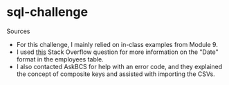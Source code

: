 # sql-challenge

Sources
 - For this challenge, I mainly relied on in-class examples from Module 9.
 - I used [this](https://stackoverflow.com/questions/56102027/how-to-select-year-using-a-where-clause-on-a-datetime-type-column) Stack Overflow question for more information on the "Date" format in the employees table.
 - I also contacted AskBCS for help with an error code, and they explained the concept of composite keys and assisted with importing the CSVs. 
